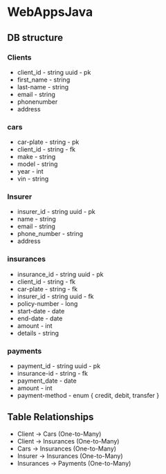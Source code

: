 # WebAppsJava

## DB structure

### Clients
- client_id - string uuid - pk
- first_name - string 
- last-name - string
- email - string 
- phonenumber
- address

### cars
- car-plate - string - pk
- client_id - string - fk
- make - string
- model - string
- year - int
- vin - string

### Insurer
- insurer_id - string uuid - pk
- name - string
- email - string
- phone_number - string
- address

### insurances
- insurance_id - string uuid - pk
- client_id - string - fk
- car-plate - string - fk
- insurer_id - string uuid - fk
- policy-number - long
- start-date - date
- end-date - date
- amount - int
- details - string

### payments
- payment_id - string uuid - pk
- insurance-id - string - fk
- payment_date - date
- amount - int
- payment-method - enum { credit, debit, transfer }


## Table Relationships
-	Client → Cars (One-to-Many)
-	Client → Insurances (One-to-Many)
-	Cars → Insurances (One-to-Many)
-	Insurer → Insurances (One-to-Many)
-	Insurances → Payments (One-to-Many)



 


